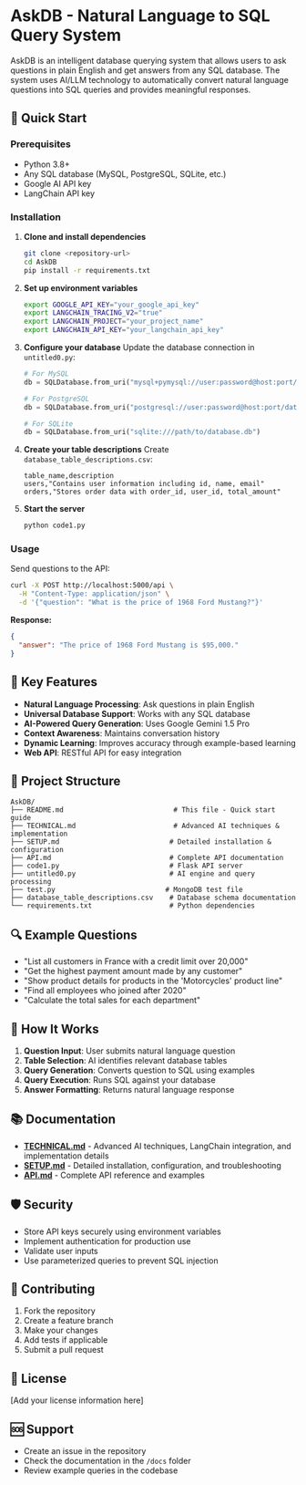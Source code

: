 # AskDB - Natural Language to SQL Query System

AskDB is an intelligent database querying system that allows users to ask questions in plain English and get answers from any SQL database. The system uses AI/LLM technology to automatically convert natural language questions into SQL queries and provides meaningful responses.

## 🚀 Quick Start

### Prerequisites
- Python 3.8+
- Any SQL database (MySQL, PostgreSQL, SQLite, etc.)
- Google AI API key
- LangChain API key

### Installation

1. **Clone and install dependencies**
   ```bash
   git clone <repository-url>
   cd AskDB
   pip install -r requirements.txt
   ```

2. **Set up environment variables**
   ```bash
   export GOOGLE_API_KEY="your_google_api_key"
   export LANGCHAIN_TRACING_V2="true"
   export LANGCHAIN_PROJECT="your_project_name"
   export LANGCHAIN_API_KEY="your_langchain_api_key"
   ```

3. **Configure your database**
   Update the database connection in `untitled0.py`:
   ```python
   # For MySQL
   db = SQLDatabase.from_uri("mysql+pymysql://user:password@host:port/database")
   
   # For PostgreSQL
   db = SQLDatabase.from_uri("postgresql://user:password@host:port/database")
   
   # For SQLite
   db = SQLDatabase.from_uri("sqlite:///path/to/database.db")
   ```

4. **Create your table descriptions**
   Create `database_table_descriptions.csv`:
   ```csv
   table_name,description
   users,"Contains user information including id, name, email"
   orders,"Stores order data with order_id, user_id, total_amount"
   ```

5. **Start the server**
   ```bash
   python code1.py
   ```

### Usage

Send questions to the API:
```bash
curl -X POST http://localhost:5000/api \
  -H "Content-Type: application/json" \
  -d '{"question": "What is the price of 1968 Ford Mustang?"}'
```

**Response:**
```json
{
  "answer": "The price of 1968 Ford Mustang is $95,000."
}
```

## 🎯 Key Features

- **Natural Language Processing**: Ask questions in plain English
- **Universal Database Support**: Works with any SQL database
- **AI-Powered Query Generation**: Uses Google Gemini 1.5 Pro
- **Context Awareness**: Maintains conversation history
- **Dynamic Learning**: Improves accuracy through example-based learning
- **Web API**: RESTful API for easy integration

## 📁 Project Structure

```
AskDB/
├── README.md                           # This file - Quick start guide
├── TECHNICAL.md                        # Advanced AI techniques & implementation
├── SETUP.md                           # Detailed installation & configuration
├── API.md                             # Complete API documentation
├── code1.py                           # Flask API server
├── untitled0.py                       # AI engine and query processing
├── test.py                           # MongoDB test file
├── database_table_descriptions.csv    # Database schema documentation
└── requirements.txt                   # Python dependencies
```

## 🔍 Example Questions

- "List all customers in France with a credit limit over 20,000"
- "Get the highest payment amount made by any customer"
- "Show product details for products in the 'Motorcycles' product line"
- "Find all employees who joined after 2020"
- "Calculate the total sales for each department"

## 🤖 How It Works

1. **Question Input**: User submits natural language question
2. **Table Selection**: AI identifies relevant database tables
3. **Query Generation**: Converts question to SQL using examples
4. **Query Execution**: Runs SQL against your database
5. **Answer Formatting**: Returns natural language response

## 📚 Documentation

- **[TECHNICAL.md](TECHNICAL.md)** - Advanced AI techniques, LangChain integration, and implementation details
- **[SETUP.md](SETUP.md)** - Detailed installation, configuration, and troubleshooting
- **[API.md](API.md)** - Complete API reference and examples

## 🛡️ Security

- Store API keys securely using environment variables
- Implement authentication for production use
- Validate user inputs
- Use parameterized queries to prevent SQL injection

## 🤝 Contributing

1. Fork the repository
2. Create a feature branch
3. Make your changes
4. Add tests if applicable
5. Submit a pull request

## 📄 License

[Add your license information here]

## 🆘 Support

- Create an issue in the repository
- Check the documentation in the `/docs` folder
- Review example queries in the codebase
